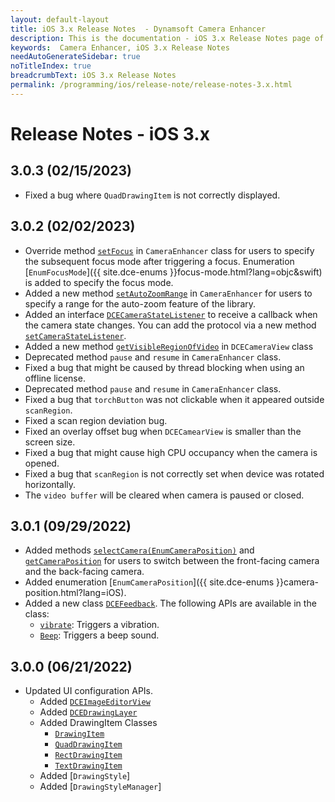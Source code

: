 ```yaml
---
layout: default-layout
title: iOS 3.x Release Notes  - Dynamsoft Camera Enhancer
description: This is the documentation - iOS 3.x Release Notes page of Dynamsoft Camera Enhancer.
keywords:  Camera Enhancer, iOS 3.x Release Notes
needAutoGenerateSidebar: true
noTitleIndex: true
breadcrumbText: iOS 3.x Release Notes
permalink: /programming/ios/release-note/release-notes-3.x.html
---
```


# Release Notes - iOS 3.x

## 3.0.3 (02/15/2023)

* Fixed a bug where `QuadDrawingItem` is not correctly displayed.

## 3.0.2 (02/02/2023)

* Override method [`setFocus`](../primary-api/camera-enhancer.html#setfocussubsequentfocusmode) in `CameraEnhancer` class for users to specify the subsequent focus mode after triggering a focus. Enumeration [`EnumFocusMode`]({{ site.dce-enums }}focus-mode.html?lang=objc&swift) is added to specify the focus mode.
* Added a new method [`setAutoZoomRange`](../primary-api/camera-enhancer.html#setautozoomrange) in `CameraEnhancer` for users to specify a range for the auto-zoom feature of the library.
* Added an interface [`DCECameraStateListener`](../auxiliary-api/protocol-dcecamerastatelistener.html) to receive a callback when the camera state changes. You can add the protocol via a new method [`setCameraStateListener`](../primary-api/camera-enhancer.html#setcamerastatelistener).
* Added a new method [`getVisibleRegionOfVideo`](../auxiliary-api/dcecameraview.html#getvisibleregionofvideo) in `DCECameraView` class
* Deprecated method `pause` and `resume` in `CameraEnhancer` class.
* Fixed a bug that might be caused by thread blocking when using an offline license.
* Deprecated method `pause` and `resume` in `CameraEnhancer` class.
* Fixed a bug that `torchButton` was not clickable when it appeared outside `scanRegion`.
* Fixed a scan region deviation bug.
* Fixed an overlay offset bug when `DCECamearView` is smaller than the screen size.
* Fixed a bug that might cause high CPU occupancy when the camera is opened.
* Fixed a bug that `scanRegion` is not correctly set when device was rotated horizontally.
* The `video buffer` will be cleared when camera is paused or closed.

## 3.0.1 (09/29/2022)

* Added methods [`selectCamera(EnumCameraPosition)`](../primary-api/camera-enhancer.html#selectcamerawithposition) and [`getCameraPosition`](../primary-api/camera-enhancer.html#getcameraposition) for users to switch between the front-facing camera and the back-facing camera.
* Added enumeration [`EnumCameraPosition`]({{ site.dce-enums }}camera-position.html?lang=iOS).
* Added a new class [`DCEFeedback`]({{site.ios-api-auxiliary}}dcefeedback.html). The following APIs are available in the class:
  * [`vibrate`]({{site.ios-api-auxiliary}}dcefeedback.html#vibrate): Triggers a vibration.
  * [`Beep`]({{site.ios-api-auxiliary}}dcefeedback.html#beep): Triggers a beep sound.

## 3.0.0 (06/21/2022)

* Updated UI configuration APIs.
  * Added [`DCEImageEditorView`](../auxiliary-api/dceimageeditorview.html)
  * Added [`DCEDrawingLayer`](../auxiliary-api/dcedrawinglayer.html)
  * Added DrawingItem Classes
    * [`DrawingItem`](../auxiliary-api/drawingitem.html)
    * [`QuadDrawingItem`](../auxiliary-api/drawingitem-quad.html)
    * [`RectDrawingItem`](../auxiliary-api/drawingitem-rect.html)
    * [`TextDrawingItem`](../auxiliary-api/drawingitem-text.html)
  * Added [`DrawingStyle`]
  * Added [`DrawingStyleManager`]
